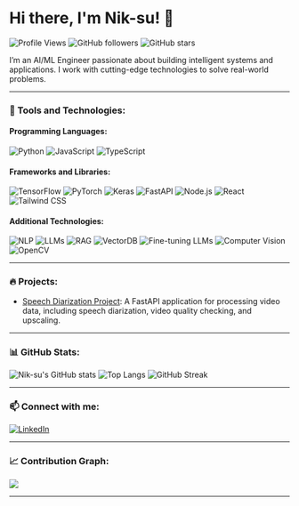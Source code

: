 # Hi there, I'm Nik-su! 👋

![Profile Views](https://komarev.com/ghpvc/?username=Nik-su&color=brightgreen)
![GitHub followers](https://img.shields.io/github/followers/Nik-su?style=social)
![GitHub stars](https://img.shields.io/github/stars/Nik-su?style=social)

I’m an AI/ML Engineer passionate about building intelligent systems and applications. I work with cutting-edge technologies to solve real-world problems.

---

### 🔧 Tools and Technologies:

#### Programming Languages:
![Python](https://img.shields.io/badge/-Python-3776AB?style=for-the-badge&logo=python&logoColor=white)
![JavaScript](https://img.shields.io/badge/-JavaScript-F7DF1E?style=for-the-badge&logo=javascript&logoColor=black)
![TypeScript](https://img.shields.io/badge/-TypeScript-3178C6?style=for-the-badge&logo=typescript&logoColor=white)

#### Frameworks and Libraries:
![TensorFlow](https://img.shields.io/badge/-TensorFlow-FF6F00?style=for-the-badge&logo=tensorflow&logoColor=white)
![PyTorch](https://img.shields.io/badge/-PyTorch-EE4C2C?style=for-the-badge&logo=pytorch&logoColor=white)
![Keras](https://img.shields.io/badge/-Keras-D00000?style=for-the-badge&logo=keras&logoColor=white)
![FastAPI](https://img.shields.io/badge/-FastAPI-009688?style=for-the-badge&logo=fastapi&logoColor=white)
![Node.js](https://img.shields.io/badge/-Node.js-339933?style=for-the-badge&logo=nodedotjs&logoColor=white)
![React](https://img.shields.io/badge/-React-61DAFB?style=for-the-badge&logo=react&logoColor=black)
![Tailwind CSS](https://img.shields.io/badge/-Tailwind%20CSS-38B2AC?style=for-the-badge&logo=tailwind-css&logoColor=white)

#### Additional Technologies:
![NLP](https://img.shields.io/badge/-NLP-00BFFF?style=for-the-badge&logoColor=white)
![LLMs](https://img.shields.io/badge/-LLMs-8A2BE2?style=for-the-badge&logoColor=white)
![RAG](https://img.shields.io/badge/-RAG-FFD700?style=for-the-badge&logoColor=white)
![VectorDB](https://img.shields.io/badge/-VectorDB-32CD32?style=for-the-badge&logoColor=white)
![Fine-tuning LLMs](https://img.shields.io/badge/-Fine--tuning%20LLMs-DC143C?style=for-the-badge&logoColor=white)
![Computer Vision](https://img.shields.io/badge/-Computer%20Vision-FF4500?style=for-the-badge&logoColor=white)
![OpenCV](https://img.shields.io/badge/-OpenCV-008000?style=for-the-badge&logo=opencv&logoColor=white)

---

### 🔥 Projects:

- [Speech Diarization Project](https://github.com/Nik-su/Speech-diarization): A FastAPI application for processing video data, including speech diarization, video quality checking, and upscaling.

---

### 📊 GitHub Stats:

![Nik-su's GitHub stats](https://github-readme-stats.vercel.app/api?username=Nik-su&show_icons=true&theme=radical)
![Top Langs](https://github-readme-stats.vercel.app/api/top-langs/?username=Nik-su&layout=compact&theme=radical)
![GitHub Streak](https://github-readme-streak-stats.herokuapp.com/?user=Nik-su&theme=radical)

---

### 📫 Connect with me:

[![LinkedIn](https://img.icons8.com/fluent/48/000000/linkedin.png)](https://www.linkedin.com/in/nikhil-pal-bigdata/) 

---

### 📈 Contribution Graph:

![](https://github-profile-summary-cards.vercel.app/api/cards/profile-details?username=Nik-su&theme=vue)

---
